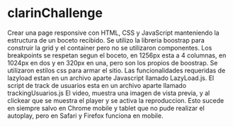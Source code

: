 # clarinChallenge
 Crear una page responsive con HTML, CSS y JavaScript manteniendo la estructura de un boceto recibido.
 Se utilizo la libreria boostrap para construir la grid y el container pero no se utilizaron componentes.
 Los breakpoints se respetan segun el boceto, en 1256px esta a 4 columnas, en 1024px en dos y en 320px en una, pero son los propios de boostrap.
 Se utilizaron estilos css para armar el sitio.
 Las funcionalidades requeridas de lazyload estan en un archivo aparte Javascript llamado LazyLoad.js.
 El script de track de usuarios esta en un archivo aparte llamado trackingUsuarios.js
 El video, muestra una imagen de vista previa, y al clickear que se muestra el player y se activa la reproduccion.
 Esto sucede en siempre salvo en Chrome mobile y tablet que no pude realizar el autoplay, pero en Safari y Firefox funciona en mobile.
 
